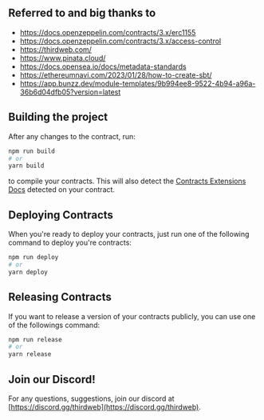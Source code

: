 ## Referred to and big thanks to
- https://docs.openzeppelin.com/contracts/3.x/erc1155
- https://docs.openzeppelin.com/contracts/3.x/access-control
- https://thirdweb.com/
- https://www.pinata.cloud/
- https://docs.opensea.io/docs/metadata-standards
- https://ethereumnavi.com/2023/01/28/how-to-create-sbt/
- https://app.bunzz.dev/module-templates/9b994ee8-9522-4b94-a96a-36b6d04dfb05?version=latest

## Building the project

After any changes to the contract, run:

```bash
npm run build
# or
yarn build
```

to compile your contracts. This will also detect the [Contracts Extensions Docs](https://portal.thirdweb.com/contractkit) detected on your contract.

## Deploying Contracts

When you're ready to deploy your contracts, just run one of the following command to deploy you're contracts:

```bash
npm run deploy
# or
yarn deploy
```

## Releasing Contracts

If you want to release a version of your contracts publicly, you can use one of the followings command:

```bash
npm run release
# or
yarn release
```

## Join our Discord!

For any questions, suggestions, join our discord at [https://discord.gg/thirdweb](https://discord.gg/thirdweb).
